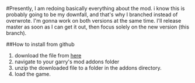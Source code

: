 #Presently, I am redoing basically everything about the mod. i know this is probably going to be my downfall, and that's why I branched instead of overwrote. I'm gonna work on both versions at the same time. I'll release master as soon as I can get it out, then focus solely on the new version (this branch).

##How to install from github
1. download the file from [here](https://github.com/dougRiss/RP-GoodReads/archive/master.zip)
2. navigate to your garry's mod addons folder
3. unzip the downloaded file to a folder in the addons directory.
4. load the game.
